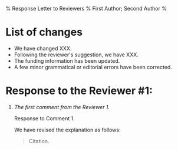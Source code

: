 % Response Letter to Reviewers
% First Author; Second Author
%

# List of changes
- We have changed XXX.
- Following the reviewer's suggestion, we have XXX.
- The funding information has been updated.
- A few minor grammatical or editorial errors have been corrected.

# Response to the Reviewer #1:
1. *The first comment from the Reviewer 1.*
    <!--
    Hidden comment tag. Content in this tag is not to be compiled.
    -->

    Response to Comment 1.

    We have revised the explanation as follows:

    > Citation.

